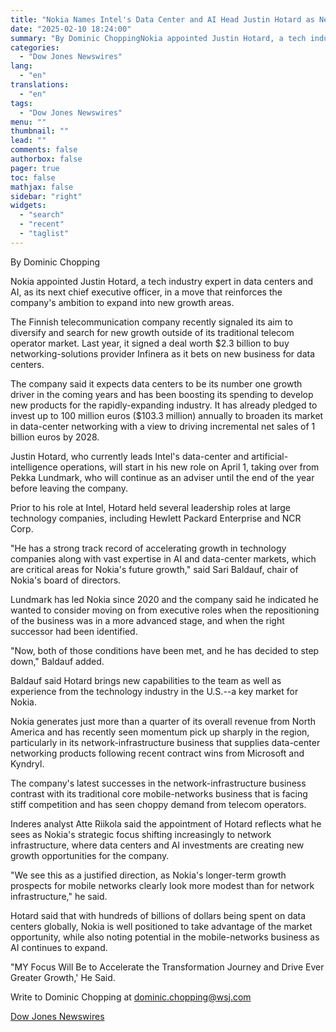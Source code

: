 ```yaml
---
title: "Nokia Names Intel's Data Center and AI Head Justin Hotard as New CEO — 2nd Update"
date: "2025-02-10 18:24:00"
summary: "By Dominic ChoppingNokia appointed Justin Hotard, a tech industry expert in data centers and AI, as its next chief executive officer, in a move that reinforces the company's ambition to expand into new growth areas.The Finnish telecommunication company recently signaled its aim to diversify and search for new growth outside..."
categories:
  - "Dow Jones Newswires"
lang:
  - "en"
translations:
  - "en"
tags:
  - "Dow Jones Newswires"
menu: ""
thumbnail: ""
lead: ""
comments: false
authorbox: false
pager: true
toc: false
mathjax: false
sidebar: "right"
widgets:
  - "search"
  - "recent"
  - "taglist"
---
```


By Dominic Chopping

Nokia appointed Justin Hotard, a tech industry expert in data centers and AI, as its next chief executive officer, in a move that reinforces the company's ambition to expand into new growth areas.

The Finnish telecommunication company recently signaled its aim to diversify and search for new growth outside of its traditional telecom operator market. Last year, it signed a deal worth $2.3 billion to buy networking-solutions provider Infinera as it bets on new business for data centers.

The company said it expects data centers to be its number one growth driver in the coming years and has been boosting its spending to develop new products for the rapidly-expanding industry. It has already pledged to invest up to 100 million euros ($103.3 million) annually to broaden its market in data-center networking with a view to driving incremental net sales of 1 billion euros by 2028.

Justin Hotard, who currently leads Intel's data-center and artificial-intelligence operations, will start in his new role on April 1, taking over from Pekka Lundmark, who will continue as an adviser until the end of the year before leaving the company.

Prior to his role at Intel, Hotard held several leadership roles at large technology companies, including Hewlett Packard Enterprise and NCR Corp.

"He has a strong track record of accelerating growth in technology companies along with vast expertise in AI and data-center markets, which are critical areas for Nokia's future growth," said Sari Baldauf, chair of Nokia's board of directors.

Lundmark has led Nokia since 2020 and the company said he indicated he wanted to consider moving on from executive roles when the repositioning of the business was in a more advanced stage, and when the right successor had been identified.

"Now, both of those conditions have been met, and he has decided to step down," Baldauf added.

Baldauf said Hotard brings new capabilities to the team as well as experience from the technology industry in the U.S.--a key market for Nokia.

Nokia generates just more than a quarter of its overall revenue from North America and has recently seen momentum pick up sharply in the region, particularly in its network-infrastructure business that supplies data-center networking products following recent contract wins from Microsoft and Kyndryl.

The company's latest successes in the network-infrastructure business contrast with its traditional core mobile-networks business that is facing stiff competition and has seen choppy demand from telecom operators.

Inderes analyst Atte Riikola said the appointment of Hotard reflects what he sees as Nokia's strategic focus shifting increasingly to network infrastructure, where data centers and AI investments are creating new growth opportunities for the company.

"We see this as a justified direction, as Nokia's longer-term growth prospects for mobile networks clearly look more modest than for network infrastructure," he said.

Hotard said that with hundreds of billions of dollars being spent on data centers globally, Nokia is well positioned to take advantage of the market opportunity, while also noting potential in the mobile-networks business as AI continues to expand.

"MY Focus Will Be to Accelerate the Transformation Journey and Drive Ever Greater Growth,' He Said.

Write to Dominic Chopping at dominic.chopping@wsj.com

[Dow Jones Newswires](https://www.tradingview.com/news/DJN_DN20250210002562:0/)
